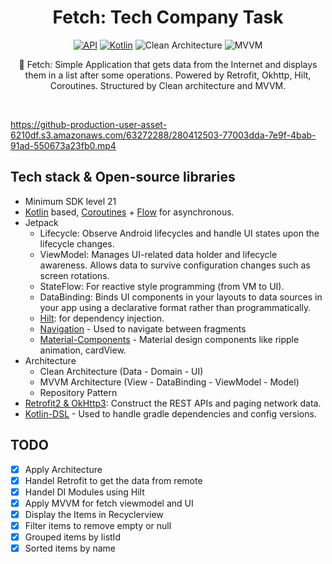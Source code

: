 <h1 align="center">Fetch: Tech Company Task</h1>

<p align="center">
  <a href="https://android-arsenal.com/api?level=21"><img alt="API" src="https://img.shields.io/badge/API-21%2B-brightgreen.svg?style=flat"/></a>
  <a href="https://kotlinlang.org"><img alt="Kotlin" src="https://img.shields.io/badge/Kotlin-1.8.xxx-a97bff"/></a>
  <img alt="Clean Architecture" src="https://img.shields.io/badge/Clean-Architecture-white"/>
  <img alt="MVVM" src="https://img.shields.io/badge/MVVM-Architecture-orange"/>
</p>

<p align="center">  
🐶 Fetch: Simple Application that gets data from the Internet and displays them in a list after some operations. Powered by Retrofit, Okhttp, Hilt, Coroutines. Structured by Clean architecture and MVVM.
</p>
</br>

https://github-production-user-asset-6210df.s3.amazonaws.com/63272288/280412503-77003dda-7e9f-4bab-91ad-550673a23fb0.mp4

## Tech stack & Open-source libraries
- Minimum SDK level 21
- [Kotlin](https://kotlinlang.org/) based, [Coroutines](https://github.com/Kotlin/kotlinx.coroutines) + [Flow](https://kotlin.github.io/kotlinx.coroutines/kotlinx-coroutines-core/kotlinx.coroutines.flow/) for asynchronous.
- Jetpack
  - Lifecycle: Observe Android lifecycles and handle UI states upon the lifecycle changes.
  - ViewModel: Manages UI-related data holder and lifecycle awareness. Allows data to survive configuration changes such as screen rotations.
  - StateFlow: For reactive style programming (from VM to UI). 
  - DataBinding: Binds UI components in your layouts to data sources in your app using a declarative format rather than programmatically.
  - [Hilt](https://dagger.dev/hilt/): for dependency injection.
  - [Navigation](https://developer.android.com/guide/navigation/navigation-getting-started) - Used to navigate between fragments
  - [Material-Components](https://github.com/material-components/material-components-android) - Material design components like ripple animation, cardView.
- Architecture
  - Clean Architecture (Data - Domain - UI)
  - MVVM Architecture (View - DataBinding - ViewModel - Model)
  - Repository Pattern
- [Retrofit2 & OkHttp3](https://github.com/square/retrofit): Construct the REST APIs and paging network data.
- [Kotlin-DSL](https://docs.gradle.org/current/userguide/kotlin_dsl.html) - Used to handle gradle dependencies and config versions.

## TODO
- [X] Apply Architecture
- [X] Handel Retrofit to get the data from remote
- [X] Handel DI Modules using Hilt
- [X] Apply MVVM for fetch viewmodel and UI
- [X] Display the Items in Recyclerview
- [X] Filter items to remove empty or null
- [X] Grouped items by listId
- [X] Sorted items by name
